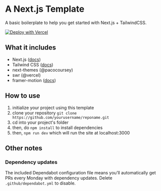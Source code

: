 # A Next.js Template

A basic boilerplate to help you get started with Next.js + TailwindCSS.

[![Deploy with Vercel](https://vercel.com/button)](https://vercel.com/new/git/external?repository-url=https%3A%2F%2Fgithub.com%2Feilla1%2Fnext-starter)

## What it includes

- Next.js ([docs](https://nextjs.org/docs))
- Tailwind CSS ([docs](https://tailwindcss.com/))
- next-themes (@pacocoursey)
- swr (@vercel)
- framer-motion ([docs](https://www.framer.com/api/motion/))

## How to use

1. initialize your project using this template
2. clone your repository `git clone https://github.com/yourusername/reponame.git`
3. cd into your project's folder
4. then, do `npm install` to install dependencies
5. then, `npm run dev` which will run the site at localhost:3000

## Other notes

### Dependency updates

The included Dependabot configuration file means you’ll automatically get PRs
every Monday with dependency updates. Delete `.github/dependabot.yml` to
disable.
